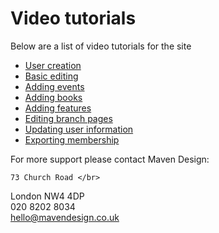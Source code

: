 <h1>Video tutorials</h1>

<p>Below are a list of video tutorials for the site</p>

<ul>
	<li><a href="/wp-content/videos/users.swf" target="_blank">User creation</a></li>
	<li><a href="/wp-content/videos/basic-editing.swf" target="_blank">Basic editing</a></li>
	<li><a href="/wp-content/videos/events.swf" target="_blank">Adding events</a></li>
	<li><a href="/wp-content/videos/books.swf" target="_blank">Adding books</a></li>
	<li><a href="/wp-content/videos/features.swf" target="_blank">Adding features</a></li>
	<li><a href="/wp-content/videos/branches.swf" target="_blank">Editing branch pages</a></li>
	<li><a href="/wp-content/videos/users-membership.swf" target="_blank">Updating user information</a></li>
	<li><a href="/wp-content/videos/membership-export.swf" target="_blank">Exporting membership</a></li>
</ul>

<p>For more support please contact Maven Design:</br>

	73 Church Road </br>
London NW4 4DP </br>
020 8202 8034</br>
<a href="mailto:hello@mavendesign.co.uk">hello@mavendesign.co.uk</a></p>
